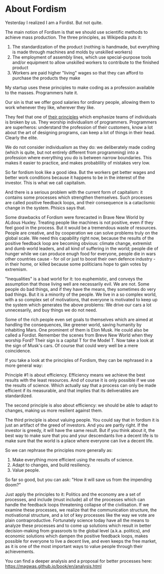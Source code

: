# About Fordism

Yesterday I realized I am a Fordist. But not quite.

The main notion of Fordism is that we should use scientific methods to achieve mass production.
The three principles, as Wikipedia puts it:

1. The standardization of the product (nothing is handmade, but everything is made through machines and molds by unskilled workers)
2. The employment of assembly lines, which use special-purpose tools and/or equipment to allow unskilled workers to contribute to the finished product
3. Workers are paid higher "living" wages so that they can afford to purchase the products they make

My startup uses these principles to make coding as a profession available to the masses. Programmers hate it.

Our sin is that we offer good salaries for ordinary people, allowing them to work whenever they like, wherever they like.

They feel that one of [their principles](https://agilemanifesto.org/principles.html) which
emphasize teams of individuals is broken by us. They worship individualism of programmers.
Programmers are superheros: understand the profession of their customers, know a lot about the art of designing programs,
can keep a lot of things in their head. Clearly the elite.

We do not consider individualism as they do: we deliberately made coding (which is quite, but not entirely different from programming)
into a profession where everything you do is between narrow boundaries. This makes it easier to practice, and makes probablility of mistakes
very low.

So far fordism look like a good idea. But the workers get better wages and better work conditions because it happens to be in the interest of
the investor. This is what we call capitalism.

And there is a serious problem with the current form of capitalism: it contains some processes which strengthen themselves. Such processes are
called positive feedback loops, and their consequence is a cataclismic change in the system. Phisics says that.

Some drawbacks of Fordism were forecasted in Brave New World by ALdous Huxley. Treating people like machines is not positive, even if they feel
good in the process. But it would be a tremendous waste of resources. People are creative, and by cooperation we can solve problems truly on
the global scale. We need this capability right now, because the results of the positive feedback loop are becoming obvious: climate change,
extremist and dumb world leaders, and all kind of suffering in the world; people die of hunger while we can produce enugh food for everyone,
people die in wars other countries cause - for oil or just to boost their own defence industry - in their home, or killed because
some politicians hope to gain votes by extremism.

"Inequalities" is a bad world for it: too euphemistic, and conveys the assumption that
those living well are necessarily evil. We are not. Some people do bad things, and if they have the means, they sometimes do very bad things.
But it is a minority of the people. We live in a so complex world, with a so complex set of motivations, that everyone is motivated
to keep up the system which generates the above problems: We drive our cars a lot unnecesarily, and buy things we do not need.

Some of the rich people even set goals to themselves which are aimed at handling the consequences, like greener world, saving humanity by
inhabiting Mars. One prominent of them is Elon Musk. He could also be called a Fordist. Remember the scenes from Breve New World when
they worship Ford? Their sign is a capital T for the Model T. Now take a look at the sign of Musk's cars. Of course that could wery well
be a mere coincidence.

If you take a look at the principles of Fordism, they can be rephrased in a more general way:

Principle &#35;1 is about efficiency. Efficiency means we achieve the best results with the least resources. And of course it is only possible
if we use the results of science. Which actually say that a process can only be made efficient if its measurable, and that implies that its deliverables are standardized.

The second principle is also about efficiency: we should be able to adapt to changes, making us more resilient against them.

The third principle is about valuing people. You could say that in fordism it is just an artifact of the greed of investors. And you are partly right. If the investor
is greedy, it will have the same result. But if you think about it, the best way to make sure that you and your descendants live a decent life is to make sure that
the world is a place where everyone can live a decent life.

So we can rephrase the principles more generally as:

1. Make everything more efficient using the results of science.
2. Adapt to changes, and build resiliency.
3. Value people.

So far so good, but you can ask: "How it will save us from the impending doom?"

Just apply the principles to it: Politics and the economy are a set of processes, and include (must include) all of the processes which can handle the feedback loops
threatening collapse of the civilisation. If we examine these processes, we realize that the communication structure, the motivational structure, and a lot of key processes
like the way we vote are plain contraproductive. Fortunately science today have all the means to analyze these processes and to come up solutions which result in
better decision-making from grassroots to the global level (a.k.a. politics), and economic solutions which dampen the positive feedback loops, makes possible for everyone
to live a decent live, and even keeps the free market, as it is one of the most important ways to value people through their achievements.

You can find a deeper analysis and a proposal for better processes here: https://magwas.github.io/book/en/analysis.html


